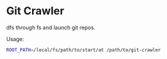 # Git Crawler

dfs through fs and launch git repos.

Usage:

```bash
ROOT_PATH=/local/fs/path/to/start/at /path/to/git-crawler
```
